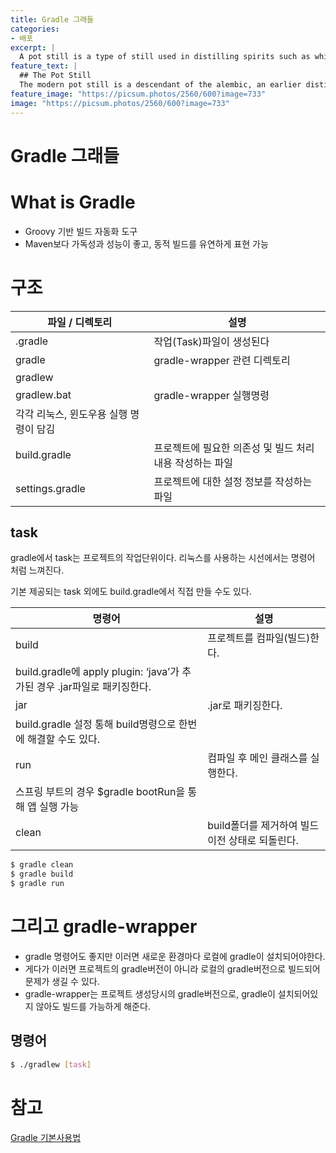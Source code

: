 ```yaml
---
title: Gradle 그래들
categories:
- 배포
excerpt: |
  A pot still is a type of still used in distilling spirits such as whisky or brandy. Heat is applied directly to the pot containing the wash (for whisky) or wine (for brandy).
feature_text: |
  ## The Pot Still
  The modern pot still is a descendant of the alembic, an earlier distillation device
feature_image: "https://picsum.photos/2560/600?image=733"
image: "https://picsum.photos/2560/600?image=733"
---
```

# Gradle 그래들

# What is Gradle

- Groovy 기반 빌드 자동화 도구
- Maven보다 가독성과 성능이 좋고, 동적 빌드를 유연하게 표현 가능

# 구조

| 파일 / 디렉토리 | 설명 |
| --- | --- |
| .gradle | 작업(Task)파일이 생성된다 |
| gradle | gradle-wrapper 관련 디렉토리 |
| gradlew
gradlew.bat | gradle-wrapper 실행명령
각각 리눅스, 윈도우용 실행 명령이 담김 |
| build.gradle | 프로젝트에 필요한 의존성 및 빌드 처리 내용 작성하는 파일 |
| settings.gradle | 프로젝트에 대한 설정 정보를 작성하는 파일 |

## task

gradle에서 task는 프로젝트의 작업단위이다. 리눅스를 사용하는 시선에서는 명령어 처럼 느껴진다.

기본 제공되는 task 외에도 build.gradle에서 직접 만들 수도 있다.

| 명령어 | 설명 |
| --- | --- |
| build | 프로젝트를 컴파일(빌드)한다.
build.gradle에 apply plugin: ‘java’가 추가된 경우 .jar파일로 패키징한다. |
| jar | .jar로 패키징한다.
build.gradle 설정 통해 build명령으로 한번에 해결할 수도 있다. |
| run | 컴파일 후 메인 클래스를 실행한다.
스프링 부트의 경우 $gradle bootRun을 통해 앱 실행 가능 |
| clean | build폴더를 제거하여 빌드 이전 상태로 되돌린다. |

```bash
$ gradle clean
$ gradle build
$ gradle run 
```

# 그리고 gradle-wrapper

- gradle 명령어도 좋지만 이러면 새로운 환경마다 로컬에 gradle이 설치되어야한다.
- 게다가 이러면 프로젝트의 gradle버전이 아니라 로컬의 gradle버전으로 빌드되어 문제가 생길 수 있다.
- gradle-wrapper는 프로젝트 생성당시의 gradle버전으로, gradle이 설치되어있지 않아도 빌드를 가능하게 해준다.

## 명령어

```bash
$ ./gradlew [task]
```

# 참고
[Gradle 기본사용법](https://velog.io/@franc/Gradle-%EA%B8%B0%EB%B3%B8%EC%82%AC%EC%9A%A9%EB%B2%95)
